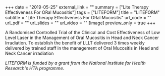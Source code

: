 +++
date = "2019-05-25"
external_link = ""
summary = ["Lite Therapy Effectiveness For ORal Mucositis"]
tags = ["LITEFORM"]
title = "LITEFORM"
subtitle = "Lite Therapy Effectiveness For ORal Mucositis"
url_code = ""
url_pdf = ""
url_slides = ""
url_video = ""
[image]
  preview_only = true
+++

A Randomised Controlled Trial of the Clinical and Cost Effectiveness of Low Level Laser in the Management of Oral Mucositis in Head and Neck Cancer Irradiation.
To establish the benefit of LLLT delivered 3 times weekly delivered by trained staff in the management of Oral Mucositis in Head and Neck Cancer irradiation

*LITEFORM is funded by a grant from the National Institute for Health Research's HTA programme.*
